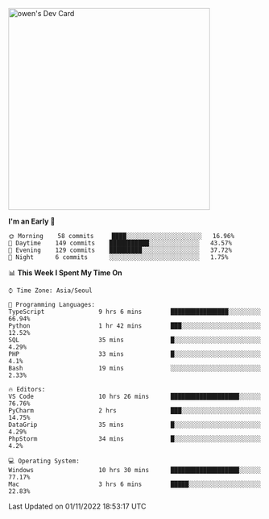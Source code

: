<a href="https://app.daily.dev/owen_9066"><img src="https://api.daily.dev/devcards/51e5c69f10114f2abe0ae390c27b0828.png?r=hyb" width="400" alt="owen's Dev Card"/></a>

 
 <!--START_SECTION:waka-->
**I'm an Early 🐤** 

```text
🌞 Morning    58 commits     ████░░░░░░░░░░░░░░░░░░░░░   16.96% 
🌆 Daytime    149 commits    ███████████░░░░░░░░░░░░░░   43.57% 
🌃 Evening    129 commits    █████████░░░░░░░░░░░░░░░░   37.72% 
🌙 Night      6 commits      ░░░░░░░░░░░░░░░░░░░░░░░░░   1.75%

```


📊 **This Week I Spent My Time On** 

```text
⌚︎ Time Zone: Asia/Seoul

💬 Programming Languages: 
TypeScript               9 hrs 6 mins        ████████████████░░░░░░░░░   66.94% 
Python                   1 hr 42 mins        ███░░░░░░░░░░░░░░░░░░░░░░   12.52% 
SQL                      35 mins             █░░░░░░░░░░░░░░░░░░░░░░░░   4.29% 
PHP                      33 mins             █░░░░░░░░░░░░░░░░░░░░░░░░   4.1% 
Bash                     19 mins             ░░░░░░░░░░░░░░░░░░░░░░░░░   2.33%

🔥 Editors: 
VS Code                  10 hrs 26 mins      ███████████████████░░░░░░   76.76% 
PyCharm                  2 hrs               ███░░░░░░░░░░░░░░░░░░░░░░   14.75% 
DataGrip                 35 mins             █░░░░░░░░░░░░░░░░░░░░░░░░   4.29% 
PhpStorm                 34 mins             █░░░░░░░░░░░░░░░░░░░░░░░░   4.2%

💻 Operating System: 
Windows                  10 hrs 30 mins      ███████████████████░░░░░░   77.17% 
Mac                      3 hrs 6 mins        █████░░░░░░░░░░░░░░░░░░░░   22.83%

```


 Last Updated on 01/11/2022 18:53:17 UTC
<!--END_SECTION:waka-->
